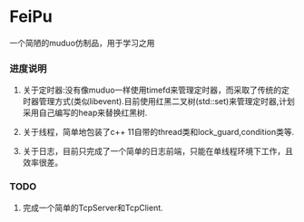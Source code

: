 # FeiPu

一个简陋的muduo仿制品，用于学习之用

### 进度说明

1. 关于定时器:没有像muduo一样使用timefd来管理定时器，而采取了传统的定时器管理方式(类似libevent).目前使用红黑二叉树(std::set)来管理定时器,计划采用自己编写的heap来替换红黑树.

2. 关于线程，简单地包装了c++ 11自带的thread类和lock_guard,condition类等.

3. 关于日志，目前只完成了一个简单的日志前端，只能在单线程环境下工作，且效率很差。

### TODO
1. 完成一个简单的TcpServer和TcpClient.